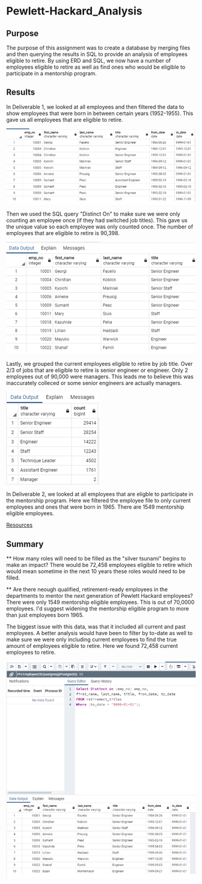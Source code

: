 # Pewlett-Hackard_Analysis

## Purpose
The purpose of this assignment was to create a database by merging files and then querying the results in SQL to provide an analysis of employees eligible to retire. By using ERD and SQL, we now have a number of employees eligible to retire as well as find ones who would be eligible to participate in a mentorship program. 

## Results
In Deliverable 1, we looked at all employees and then filtered the data to show employees that were born in between certain years (1952-1955). This gave us all employees that are eligible to retire. 

 ![](Resources/retirement_titles.PNG)

Then we used the SQL query "Distinct On" to make sure we were only counting an employee once (if they had switched job titles). This gave us the unique value so each employee was only counted once. The number of employees that are eligible to retire is 90,398. 

 ![](Resources/unique_titles.PNG)
 
 Lastly, we grouped the current employees eligible to retire by job title. Over 2/3 of jobs that are eligible to retire is senior engineer or engineer. Only 2 employees out of 90,000 were managers. This leads me to believe this was inaccurately colleced or some senior engineers are actually managers.

 ![](Resources/retiring_titles.PNG)

 In Deliverable 2, we looked at all employees that are eligble to participate in the mentorship program. Here we filtered the employee file to only current employees and ones that were born in 1965. There are 1549 mentorship eligible employees. 
 
 [Resources](/mentorship-eligibility.PNG)
 
 ## Summary
 
 ** How many roles will need to be filled as the "silver tsunami" begins to make an impact?
 There would be 72,458 employees eligible to retire which would mean sometime in the next 10 years these roles would need to be filled. 
 
 ** Are there neough qualified, retirement-ready employees in the departments to mentor the next generation of Pewlett Hackard employees?
 There were only 1549 mentorship eligible employees. This is out of 70,0000 employees. I'd suggest widening the mentorship eligible program to more than just employees born 1965.
 
 The biggest issue with this data, was that it included all current and past employees. A better analysis would have been to filter by to-date as well to make sure we were only including current employees to find the true amount of employees eligible to retire. Here we found 72,458 current employees to retire.
 
  ![Resources](Resources/queryforactualemployees.PNG)


